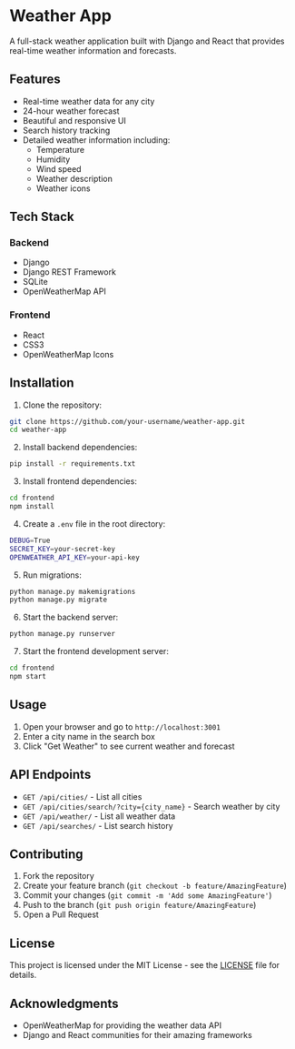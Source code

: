 # Weather App

A full-stack weather application built with Django and React that provides real-time weather information and forecasts.

## Features

- Real-time weather data for any city
- 24-hour weather forecast
- Beautiful and responsive UI
- Search history tracking
- Detailed weather information including:
  - Temperature
  - Humidity
  - Wind speed
  - Weather description
  - Weather icons

## Tech Stack

### Backend
- Django
- Django REST Framework
- SQLite
- OpenWeatherMap API

### Frontend
- React
- CSS3
- OpenWeatherMap Icons

## Installation

1. Clone the repository:
```bash
git clone https://github.com/your-username/weather-app.git
cd weather-app
```

2. Install backend dependencies:
```bash
pip install -r requirements.txt
```

3. Install frontend dependencies:
```bash
cd frontend
npm install
```

4. Create a `.env` file in the root directory:
```bash
DEBUG=True
SECRET_KEY=your-secret-key
OPENWEATHER_API_KEY=your-api-key
```

5. Run migrations:
```bash
python manage.py makemigrations
python manage.py migrate
```

6. Start the backend server:
```bash
python manage.py runserver
```

7. Start the frontend development server:
```bash
cd frontend
npm start
```

## Usage

1. Open your browser and go to `http://localhost:3001`
2. Enter a city name in the search box
3. Click "Get Weather" to see current weather and forecast

## API Endpoints

- `GET /api/cities/` - List all cities
- `GET /api/cities/search/?city={city_name}` - Search weather by city
- `GET /api/weather/` - List all weather data
- `GET /api/searches/` - List search history

## Contributing

1. Fork the repository
2. Create your feature branch (`git checkout -b feature/AmazingFeature`)
3. Commit your changes (`git commit -m 'Add some AmazingFeature'`)
4. Push to the branch (`git push origin feature/AmazingFeature`)
5. Open a Pull Request

## License

This project is licensed under the MIT License - see the [LICENSE](LICENSE) file for details.

## Acknowledgments

- OpenWeatherMap for providing the weather data API
- Django and React communities for their amazing frameworks 
